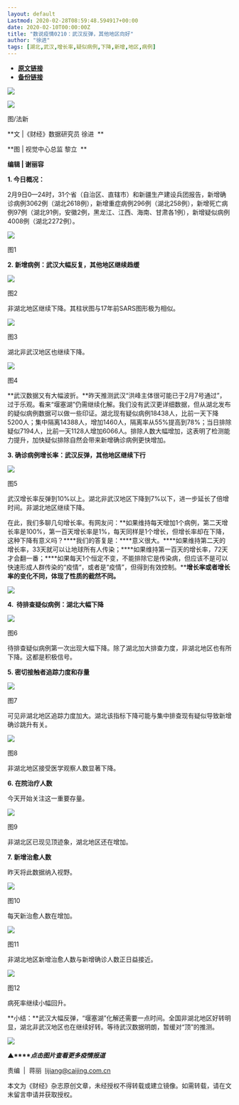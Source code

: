 ```yaml
---
layout: default
Lastmod: 2020-02-28T08:59:48.594917+00:00
date: 2020-02-10T00:00:00Z
title: "数说疫情0210：武汉反弹，其他地区向好"
author: "徐进"
tags: [湖北,武汉,增长率,疑似病例,下降,新增,地区,病例]
---
```


* [**原文链接**](http://mp.weixin.qq.com/s?__biz=MjM5NDU5NTM4MQ==&mid=2653353925&idx=2&sn=6ebddbd4c1cec2f946588b60b86be429&chksm=bd57009f8a208989a1632956b67bdf5ec1d356a36cbeb82c06a4435cf83662be7d2b97b357ae#rd)
* [**备份链接**](http://archive.today/vQ8f5)


![](/images/post/77e6cfb5c7ef66e00d9bd04f74961594.jpg)

![](/images/post/630f86bf764520970aa2f0ac86605176.jpg)

图/法新

  

**文 |《财经》数据研究员 徐进  **

**图 | 视觉中心总监 黎立  **

**编辑 | 谢丽容**

**1\. 今日概况：**

  

2月9日0—24时，31个省（自治区、直辖市）和新疆生产建设兵团报告，新增确诊病例3062例（湖北2618例），新增重症病例296例（湖北258例），新增死亡病例97例（湖北91例，安徽2例，黑龙江、江西、海南、甘肃各1例），新增疑似病例4008例（湖北2272例）。

  

![](/images/post/336448898b7e5c8144be960a35212690.jpg)

图1

**2. 新增病例：武汉大幅反复，其他地区继续趋缓**

  

![](/images/post/fa3f50f3de8f828729f1b230a65e5c1f.jpg)

图2

  

非湖北地区继续下降。其柱状图与17年前SARS图形极为相似。

![](/images/post/c1c6ed7fca96bd092e75a44a1bf33356.jpg)

图3

  

湖北非武汉地区也继续下降。

![](/images/post/20d12f3400e315b315c4d90e01a581b8.jpg)

图4

  

**武汉数据又有大幅波折。**昨天推测武汉“洪峰主体很可能已于2月7号通过”，过于乐观。看来“堰塞湖”仍需继续化解。我们没有武汉更详细数据，但从湖北发布的疑似病例数据可以做一些印证。湖北现有疑似病例18438人，比前一天下降5200人；集中隔离14388人，增加1460人，隔离率从55%提高到78%；当日排除疑似7194人，比前一天1128人增加6066人。排除人数大幅增加，这表明了检测能力提升，加快疑似排除自然会带来新增确诊病例更快增加。

**3. 确诊病例增长率：武汉反弹，其他地区继续下行**

  

![](/images/post/3046c08d6f3a6771a77a64525a2442cb.jpg)

图5

  

武汉增长率反弹到10%以上。湖北非武汉地区下降到7%以下，进一步延长了倍增时间。非湖北地区继续下降。

  

在此，我们多聊几句增长率。有网友问：**如果维持每天增加1个病例，第二天增长率是100%，第一百天增长率是1%，每天同样是1个增长，但增长率却在下降，这种下降有意义吗？****我们的答复是：****意义很大。****如果维持第二天的增长率，33天就可以让地球所有人传染；****如果维持第一百天的增长率，72天才会翻一番；****如果每天1个恒定不变，不能排除它是传染病，但应该不是可以快速形成人群传染的“疫情“，或者是“疫情”，但得到有效控制。****增长率或者增长率的变化不同，体现了性质的截然不同。**

[![](/images/post/4d24a5670c9a87791ea8b757d030c0d3.jpg)](https://mp.weixin.qq.com/mp/homepage?__biz=MjM5NDU5NTM4MQ==&hid=29&sn=21c0f34c737748fe3b2c372bb40ae622)

  

**4.  待排查疑似病例：湖北大幅下降**

  

![](/images/post/76e67e68629d11c68f0f7e0a97e0cfae.jpg)

图6

  

待排查疑似病例第一次出现大幅下降。除了湖北加大排查力度，非湖北地区也有所下降。这都是积极信号。

  

**5. 密切接触者追踪力度和存量**

  

![](/images/post/6f55d0af8d854279814c1e0de74219d8.jpg)

图7  

可见非湖北地区追踪力度加大。湖北该指标下降可能与集中排查现有疑似导致新增确诊跳升有关。

![](/images/post/7ca61be5c13ad210554d0c4bf61d3699.jpg)

图8

  

非湖北地区接受医学观察人数显著下降。

  

**6. 在院治疗人数**

  

今天开始关注这一重要存量。

![](/images/post/7607d438ce0c1f4fb87d91e5fd82dcf3.jpg)

图9

非湖北区已现见顶迹象，湖北地区还在增加。

  

**7. 新增治愈人数**

  

昨天将此数据纳入视野。

![](/images/post/8cb733e588614b0601b43b5bf75cbeb1.jpg)

图10

  

每天新治愈人数在增加。

![](/images/post/adfa83110c9e8163be71ab1bf444d8e8.jpg)

图11

  

非湖北地区新增治愈人数与新增确诊人数正日益接近。

![](/images/post/f9f1518c9a6c74b7dc5bd5e4a3327692.jpg)

图12

  

病死率继续小幅回升。

  

**小结：**武汉大幅反弹，“堰塞湖”化解还需要一点时间。全国非湖北地区好转明显，湖北非武汉地区也在继续好转。等待武汉数据明朗，暂缓对“顶”的推测。

[![](/images/post/4d24a5670c9a87791ea8b757d030c0d3.jpg)](https://mp.weixin.qq.com/mp/homepage?__biz=MjM5NDU5NTM4MQ==&hid=29&sn=21c0f34c737748fe3b2c372bb40ae622)

**▲****_点击图片查看更多疫情报道_**

  

  

责编  |  蒋丽  lijiang@caijing.com.cn

本文为《财经》杂志原创文章，未经授权不得转载或建立镜像。如需转载，请在文末留言申请并获取授权。

